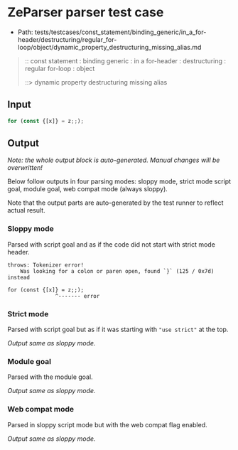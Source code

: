 # ZeParser parser test case

- Path: tests/testcases/const_statement/binding_generic/in_a_for-header/destructuring/regular_for-loop/object/dynamic_property_destructuring_missing_alias.md

> :: const statement : binding generic : in a for-header : destructuring : regular for-loop : object
>
> ::> dynamic property destructuring missing alias

## Input

`````js
for (const {[x]} = z;;);
`````

## Output

_Note: the whole output block is auto-generated. Manual changes will be overwritten!_

Below follow outputs in four parsing modes: sloppy mode, strict mode script goal, module goal, web compat mode (always sloppy).

Note that the output parts are auto-generated by the test runner to reflect actual result.

### Sloppy mode

Parsed with script goal and as if the code did not start with strict mode header.

`````
throws: Tokenizer error!
    Was looking for a colon or paren open, found `}` (125 / 0x7d) instead

for (const {[x]} = z;;);
               ^------- error
`````

### Strict mode

Parsed with script goal but as if it was starting with `"use strict"` at the top.

_Output same as sloppy mode._

### Module goal

Parsed with the module goal.

_Output same as sloppy mode._

### Web compat mode

Parsed in sloppy script mode but with the web compat flag enabled.

_Output same as sloppy mode._
